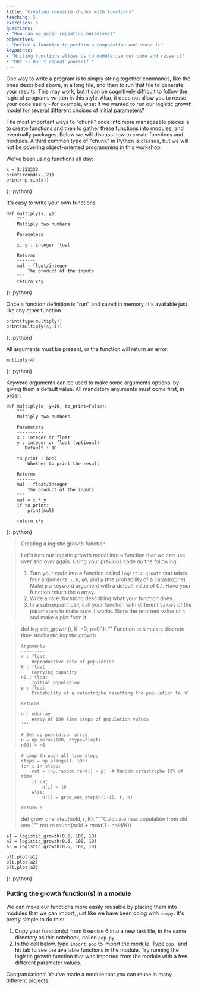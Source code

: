 ```yaml
---
title: "Creating reusable chunks with functions"
teaching: 5
exercises: 5
questions:
- "How can we avoid repeating ourselves?"
objectives:
- "Define a function to perform a computation and reuse it"
keypoints:
- "Writing functions allows us to modularize our code and reuse it"
- "DRY -- Don't repeat yourself "
---
```


One way to write a program is to simply string together commands, like the ones
described above, in a long file, and then to run that file to generate your
results. This may work, but it can be cognitively difficult to follow the logic
of programs written in this style. Also, it does not allow you to reuse your
code easily - for example, what if we wanted to run our logistic growth model
for several different choices of initial parameters?

The most important ways to "chunk" code into more manageable pieces is to create
functions and then to gather these functions into modules, and eventually
packages. Below we will discuss how to create functions and modules. A third
common type of "chunk" in Python is classes, but we will not be covering
object-oriented programming in this workshop.

We've been using functions all day:

~~~
x = 3.333333
print(round(x, 2))
print(np.sin(x))
~~~
{: .python}

It's easy to write your own functions

~~~
def multiply(x, y):
    """
    Multiply two numbers

    Parameters
    ----------
    x, y : integer float

    Returns
    -------
    mul : float/integer
        The product of the inputs
    """
    return x*y
~~~
{: .python}

Once a function definition is "run" and saved in memory, it's available just
like any other function

~~~
print(type(multiply))
print(multiply(4, 3))
~~~
{: .python}


All arguments must be present, or the function will return an error:

~~~
mutliply(4)
~~~
{: .python}

Keyword arguments can be used to make some arguments optional by giving them a
default value. All mandatory arguments must come first, in order:

~~~
def multiply(x, y=10, to_print=False):
    """
    Multiply two numbers

    Parameters
    ----------
    x : integer or float
    y : integer or float (optional)
       Default : 10

    to_print : bool
        Whether to print the result

    Returns
    -------
    mul : float/integer
        The product of the inputs
    """
    mul = x * y
    if to_print:
        print(mul)

    return x*y
~~~
{: .python}


> Creating a logistic growth function

> Let's turn our logistic growth model into a function that we can use over and
> over again. Using your previous code do the following:
>
> 1. Turn your code into a function called `logistic_growth` that takes four arguments: `r`, `K`, `n0`, and `p` (the probability of a catastrophe). Make `p` a keyword argument with a default value of 0.1. Have your function return the `n` array.
> 2. Write a nice docstring describing what your function does.
> 3. In a subsequent cell, call your function with different values of the parameters to make sure it works. Store the returned value of `n` and make a plot from it.


> def logistic_growth(r, K, n0, p=0.1):
>     '''
>     Function to simulate discrete time stochastic logistic growth
>
>     Arguments
>     ---------
>     r : float
>         Reproductive rate of population
>     K : float
>         Carrying capacity
>     n0 : float
>         Initial population
>     p : float
>         Probability of a catastrophe resetting the population to n0
>
>     Returns
>     -------
>     n : ndarray
>         Array of 100 time steps of population values
>     '''
>
>     # Set up population array
>     n = np.zeros(100, dtype=float)
>     n[0] = n0

>     # Loop through all time steps
>     steps = np.arange(1, 100)
>     for i in steps:
>         cat = (np.random.rand() < p)  # Random catastrophe 10% of time
>         if cat:
>             n[i] = 10
>         else:
>             n[i] = grow_one_step(n[i-1], r, K)
>
>     return n
>
> def grow_one_step(nold, r, K):
>     """Calculate new population from old one."""
>     return round(nold + r*nold*(1 - nold/K))


~~~
a1 = logistic_growth(0.6, 100, 10)
a2 = logistic_growth(0.6, 100, 10)
a3 = logistic_growth(0.6, 100, 10)

plt.plot(a1)
plt.plot(a2)
plt.plot(a3)
~~~
{: .python}


### Putting the growth function(s) in a module

We can make our functions more easily reusable by placing them into modules that
we can import, just like we have been doing with `numpy`. It's pretty simple to
do this:

1. Copy your function(s) from Exercise 6 into a new text file, in the same directory as this notebook, called `pop.py`.
2. In the cell below, type `import pop` to import the module. Type `pop.` and hit tab to see the available functions in the module. Try running the logistic growth function that was imported from the module with a few different parameter values.

Congratulations! You've made a module that you can reuse in many different projects.
